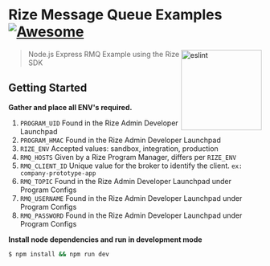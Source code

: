 # Rize Message Queue Examples [![Awesome](https://awesome.re/badge.svg)](https://awesome.re)

[<img src="https://investorjunkie.com/wp-content/uploads/2017/11/rize-2.png" width="160" align="right" alt="eslint">](http://eslint.org)

> Node.js Express RMQ Example using the Rize SDK



## Getting Started

**Gather and place all ENV's required.** 

1) `PROGRAM_UID` Found in the Rize Admin Developer Launchpad
2) `PROGRAM_HMAC` Found in the Rize Admin Developer Launchpad
3) `RIZE_ENV` Accepted values: sandbox, integration, production
4) `RMQ_HOSTS` Given by a Rize Program Manager, differs per `RIZE_ENV`
5) `RMQ_CLIENT_ID` Unique value for the broker to identify the client. `ex: company-prototype-app`
6) `RMQ_TOPIC` Found in the Rize Admin Developer Launchpad under Program Configs
7) `RMQ_USERNAME` Found in the Rize Admin Developer Launchpad under Program Configs
8) `RMQ_PASSWORD` Found in the Rize Admin Developer Launchpad under Program Configs



**Install node dependencies and run in development mode**

```bash
$ npm install && npm run dev
```

